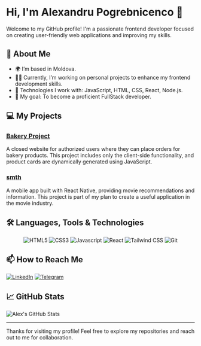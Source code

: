 # Hi, I'm Alexandru Pogrebnicenco 👋

Welcome to my GitHub profile! I'm a passionate frontend developer focused on creating user-friendly web applications and improving my skills.

## 🚀 About Me

- 🌍 I’m based in Moldova.
- 👨‍💻 Currently, I’m working on personal projects to enhance my frontend development skills.
- 🔧 Technologies I work with: JavaScript, HTML, CSS, React, Node.js.
- 🎯 My goal: To become a proficient FullStack developer.

## 💻 My Projects

### [Bakery Project](https://github.com/AlexPogrebnicenco/bakery)
A closed website for authorized users where they can place orders for bakery products. This project includes only the client-side functionality, and product cards are dynamically generated using JavaScript.

### [smth](#)
A mobile app built with React Native, providing movie recommendations and information. This project is part of my plan to create a useful application in the movie industry.

## 🛠 Languages, Tools & Technologies
<p align="center">
   <img src="https://img.shields.io/badge/HTML-%23e34c26?style=for-the-badge&logo=HTML5&labelColor=black" alt="HTML5">
   <img src="https://img.shields.io/badge/CSS3-%231572B6?style=for-the-badge&logo=CSS3&logoColor=%231572B6&labelColor=black" alt="CSS3">
   <img src="https://img.shields.io/badge/Javascript-%23F7DF1E?style=for-the-badge&logo=Javascript&logoColor=%23F7DF1E&labelColor=black" alt="Javascript">
   <img src="https://img.shields.io/badge/React-black?style=for-the-badge&logo=React&logoColor=%2361DAFB&labelColor=black&color=%2361DAFB" alt="React">
   <img src="https://img.shields.io/badge/Tailwind_CSS-%2306B6D4?style=for-the-badge&logo=Tailwind%20CSS&logoColor=%2306B6D4&labelColor=black" alt="Tailwind CSS">
   <img src="https://img.shields.io/badge/GIt-%23F05032?style=for-the-badge&logo=git&logoColor=%23F05032&labelColor=black" alt="Git">
</p>

## 📫 How to Reach Me

[![LinkedIn](https://raw.githubusercontent.com/maurodesouza/profile-readme-generator/master/src/assets/icons/social/linkedin/default.svg)](https://www.linkedin.com/in/alexpogreb/)
[![Telegram](https://raw.githubusercontent.com/maurodesouza/profile-readme-generator/master/src/assets/icons/social/telegram/default.svg)](https://t.me/AlexandrPogrebnicenco)

## 📈 GitHub Stats

![Alex's GitHub Stats](https://github-readme-stats.vercel.app/api?username=AlexPogrebnicenco&show_icons=true&hide_title=true&count_private=true&hide=prs)

---

Thanks for visiting my profile! Feel free to explore my repositories and reach out to me for collaboration.
